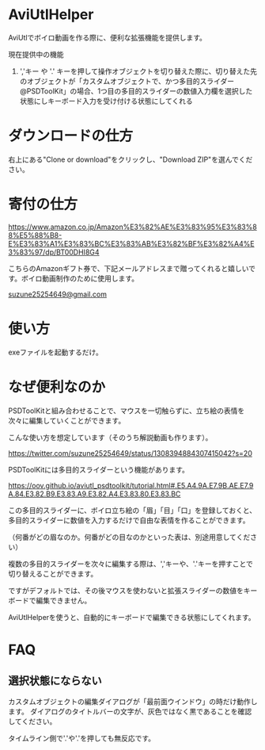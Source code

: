 # AviUtlHelper
AviUtlでボイロ動画を作る際に、便利な拡張機能を提供します。

現在提供中の機能
1. ','キー や '.' キーを押して操作オブジェクトを切り替えた際に、切り替えた先のオブジェクトが「カスタムオブジェクトで、かつ多目的スライダー@PSDToolKit」の場合、1つ目の多目的スライダーの数値入力欄を選択した状態にしキーボード入力を受け付ける状態にしてくれる

# ダウンロードの仕方
右上にある"Clone or download"をクリックし、"Download ZIP"を選んでください。

# 寄付の仕方
https://www.amazon.co.jp/Amazon%E3%82%AE%E3%83%95%E3%83%88%E5%88%B8-E%E3%83%A1%E3%83%BC%E3%83%AB%E3%82%BF%E3%82%A4%E3%83%97/dp/BT00DHI8G4

こちらのAmazonギフト券で、下記メールアドレスまで贈ってくれると嬉しいです。ボイロ動画制作のために使用します。

suzune25254649@gmail.com

# 使い方
exeファイルを起動するだけ。

# なぜ便利なのか
PSDToolKitと組み合わせることで、マウスを一切触らずに、立ち絵の表情を次々に編集していくことができます。

こんな使い方を想定しています（そのうち解説動画も作ります）。

https://twitter.com/suzune25254649/status/1308394884307415042?s=20

PSDToolKitには多目的スライダーという機能があります。

https://oov.github.io/aviutl_psdtoolkit/tutorial.html#.E5.A4.9A.E7.9B.AE.E7.9A.84.E3.82.B9.E3.83.A9.E3.82.A4.E3.83.80.E3.83.BC

この多目的スライダーに、ボイロ立ち絵の「眉」「目」「口」を登録しておくと、多目的スライダーに数値を入力するだけで自由な表情を作ることができます。

（何番がどの眉なのか。何番がどの目なのかといった表は、別途用意してください）

複数の多目的スライダーを次々に編集する際は、','キーや、'.'キーを押すことで切り替えることができます。

ですがデフォルトでは、その後マウスを使わないと拡張スライダーの数値をキーボードで編集できません。

AviUtlHelperを使うと、自動的にキーボードで編集できる状態にしてくれます。

# FAQ
## 選択状態にならない
カスタムオブジェクトの編集ダイアログが「最前面ウインドウ」の時だけ動作します。
ダイアログのタイトルバーの文字が、灰色ではなく黒であることを確認してください。

タイムライン側で'.'や'.'を押しても無反応です。
